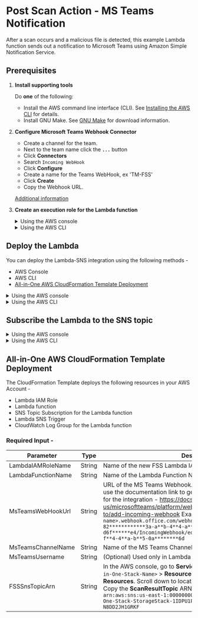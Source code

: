 # Post Scan Action - MS Teams Notification

After a scan occurs and a malicious file is detected, this example Lambda function sends out a notification to Microsoft Teams using Amazon Simple Notification Service.

## Prerequisites

1. **Install supporting tools**

    Do **one** of the following:
    - Install the AWS command line interface (CLI). See [Installing the AWS CLI](https://docs.aws.amazon.com/cli/latest/userguide/cli-chap-install.html) for details.
    - Install GNU Make. See [GNU Make](https://www.gnu.org/software/make/) for download information.

2. **Configure Microsoft Teams Webhook Connector**
    - Create a channel for the team.
    - Next to the team name click the **`...`** button
    - Click **Connectors**
    - Search `Incoming WebHook`
    - Click **Configure** 
    - Create a name for the Teams WebHook, ex 'TM-FSS'
    - Click **Create**
    - Copy the Webhook URL.
    
    [Additional information](https://docs.microsoft.com/en-us/microsoftteams/platform/webhooks-and-connectors/how-to/add-incoming-webhook)

3. **Create an execution role for the Lambda function**

    <details>
    <summary>Using the AWS console</summary>

    1. Go to **Services > IAM**.
    2. In the left pane, click **Roles**.
    3. In the main pane, click the **Create role** button.
    4. Under **Select type of trusted entity**:
        - Select the **AWS service** box.
        - Click the  **Lambda** service from the list.
        - Click **Next: Permissions**.
    5. In the search box:
        - Search for `AWSLambdaBasicExecutionRole`.
        - Select its check box.

        - You now have two policies selected.
        - Click **Next: Tags**.
        - (Optional) Enter tags.
        - Click **Next: Review**.
    6. On the **Review** page:
        - In the **Role name** field, enter a name. Example: `FSS_Lambda_Teams_Notification_Role`.
        - Make sure that two policies are listed.
        - Click **Create role**.
    </details>

   <details>
   <summary>Using the AWS CLI</summary>

    1. Enter the following AWS CLI command to create the role:

        `
        LAMBDA_TRUST="{
            \"Version\": \"2012-10-17\",
            \"Statement\": [
                {
                    \"Action\": \"sts:AssumeRole\",
                    \"Effect\": \"Allow\",
                    \"Principal\": {
                        \"Service\": \"lambda.amazonaws.com\"
                    }
                }
            ]
        }"
        `

        `aws iam create-role --role-name <YOUR_FSS_LAMBDA_TEAMS_NOTIFICATION_ROLE> --assume-role-policy-document "${LAMBDA_TRUST}"`

        where `<YOUR_FSS_LAMBDA_TEAMS_NOTIFICATION_ROLE>` is replaced with the name you want to give to the role. Example: `FSS_Lambda_Teams_Notification_Role`.

    2. Attach the `AWSLambdaBasicExecutionRole` managed policy to the role:

        `aws iam attach-role-policy --role-name FSS_Lambda_Teams_Notification_Role --policy-arn arn:aws:iam::aws:policy/service-role/AWSLambdaBasicExecutionRole`
    </details>

## Deploy the Lambda

You can deploy the Lambda-SNS integration using the following methods - 

- AWS Console
- AWS CLI
- [All-in-One AWS CloudFormation Template Deployment](#all-in-one-aws-cloudformation-template-deployment)

<details>
<summary>Using the AWS console</summary>

1. **Create function**
    - Go to **Services > Lambda**.
    - Click the **Create function** button.
    - Select the **Author from scratch** box.
    - In the **Function name** field, enter a name. Example: `FSS_Scan_Send_Teams_Notification`.
    - From the **Runtime** drop-down list, select **Python 3.8**.
    - Under **Permissions**, expand **Change default execution role.**
    - Select **Use an existing role**.
    - In the drop-down list, select the execution role you created earlier. Example: `FSS_Lambda_Teams_Notification_Role`.
    - Click **Create function** and leave the page open.
2. **Add function code**
    - Download the Lambda function [handler.py file from GitHub](https://github.com/JustinDPerkins/FSS/blob/main/handler.py).
    - On the AWS console page you left open, in the **Function code** section, remove the sample Lambda function code and paste the code from `handler.py`.
    - Click **Save** and leave the page open.
3. **Add environment variables**
    - Scroll to the **Environment variables** section.
    - Click **Edit** (on the right).
    - Click **Add environment variable**
        - In the **Key** field, enter `TEAMS_URL`
        - In the **Value** field, enter the incoming webhook URL that you created to receive the notification
    - Again, click **Add environment variable**
        - In the **Key** field, enter `TEAMS_CHANNEL`
        - In the **Value** field, enter the channel created to receive the notification
    - Click **Save** to save all three variables.
4. **Adjust timeout**
    -  Scroll to the **Basic settings** section.
    -  Click **Edit** (on the right).
    -  Set the **Timeout** to 30 sec.
    -  Click **Save** to save settings.

</details>

<details>
<summary>Using the AWS CLI</summary>

1. Download the Lambda function [handler.py file from GitHub](https://github.com/GeorgeDavis-TM/FileStorageSecurity-MSTeams-Integration/blob/main/handler.py).

2. In a shell program, create a deployment package:

    `zip <YOUR_ZIP_NAME>.zip handler.py`

    where `<YOUR_ZIP_NAME>` is replaced with the name you want to give your Lambda function. Example: `fss-scan-send-teams-notification`.

3. Create the Lambda function, using backslashes (`\`) to separate the lines, as shown below:

    ```bash
    aws lambda create-function --function-name <YOUR_FSS_SCAN_SEND_TEAMS_NOTIFICATION> \
    --role <YOUR_FSS_LAMBDA_TEAMS_NOTIFICATION_ROLE_ARN> \
    --runtime python3.8 \
    --timeout 30 \
    --memory-size 512 \
    --handler handler.lambda_handler \
    --zip-file fileb://<YOUR_ZIP_NAME>.zip \
    --region <YOUR_REGION>
    --environment Variables=\{TEAMS_URL=<YOUR_TEAMS_URL>,TEAMS_CHANNEL=<YOUR_TEAMS_CHANNEL>,TEAMS_USERNAME=<YOUR_TEAMS_USERNAME>\}
    ```

- where:
    - `<YOUR_FSS_SCAN_SEND_TEAMS_NOTIFICATION>` is replaced with the name you want to give your Lambda function. Example: `FSS_Scan_Send_Teams_Notification`.
    - `<YOUR_FSS_LAMBDA_TEAMS_NOTIFICATION_ROLE_ARN>` is replaced with the ARN of the role you previously created for the Lambda function. You can find the ARN in the AWS console under **Services > IAM > Roles** > your role > **Role ARN** field (at the top). Example: `arn:aws:iam::000000000000:role/FSS_Lambda_Teams_Notification_Role`.
    - `<YOUR_ZIP_NAME>` is replaced with the name of the ZIP file you created earlier. Example: `fss-scan-send-teams-notification`
    - `<YOUR_REGION>` is replaced by the region where the scanning bucket resides
    - `<YOUR_TEAMS_URL>` is replaced with the name of your incomming webhook MSTEAMS URL.
    - `<YOUR_TEAMS_CHANNEL>` is replaced with the name of your TEAMS channel created to receive notifications.
</details>

## Subscribe the Lambda to the SNS topic

<details>
<summary>Using the AWS console</summary>

1. Go to **Services > Lambda**.
2. Search for the Lambda function you created previously. Example: `FSS_Scan_Send_Teams_Notification`
3. Click the link to your Lambda function to view its details.
4. Click **Add trigger** on the left.
5. From the **Trigger configuration** list, select **SNS**.
6. In the **SNS topic** field, enter the SNS topic ARN you found earlier.
7. Click **Add**. Your Lambda is now subscribed to the SNS topic.

</details>

<details>
<summary>Using the AWS CLI</summary>

1. **Find the 'ScanResultTopic' SNS topic ARN** 
    - In the AWS console, go to **Services > CloudFormation** > your all-in-one stack > **Resources** > your storage stack > **Resources**.
    - Scroll down to locate the  **ScanResultTopic** Logical ID. 
    - Copy the **ScanResultTopic** ARN to a temporary location. Example: `arn:aws:sns:us-east-1:000000000000:FileStorageSecurity-All-In-One-Stack-StorageStack-1IDPU1PZ2W5RN-ScanResultTopic-N8DD2JH1GRKF`
2. **Find the Lambda function ARN**
    
    📌 The Lamdba function ARN is required only if you plan to use the AWS CLI (as opposed to the console) to subscribe the Lambda to the SNS topic.
    - In the AWS console, go to **Services > Lambda**.
    - Search for the Lambda function you created previously. Example: `FSS_Scan_Send_Teams_Notification`
    - Click the Lambda function link.
    - On the top-left, locate the **ARN**.
    - Copy the ARN to a temporary location. Example: `arn:aws:lambda:us-east-1:000000000000:function:FSS_Scan_Send_Teams_Notification`
    - Enter the following AWS CLI command to subscribe your Lamdba function to the SNS topic:
        
        `aws sns subscribe --topic-arn <SNS_TOPIC_ARN> --protocol lambda --notification-endpoint <YOUR_LAMBDA_FUNCTION_ARN> --region <YOUR_REGION>`
        
        where:
        - `<SNS_TOPIC_ARN>` is replaced with the SNS topic ARN you found earlier.
        - `<YOUR_LAMBDA_FUNCTION_ARN>` is replaced with the Lambda function ARN you found earlier.
        - `<YOUR_REGION>` is replaced by the region where the scanning bucket resides
    - Lastly, grant the SNS service permission to invoke your function.

        `aws lambda add-permission --function-name <FUNCTION_NAME> --region <YOUR_REGION> --statement-id sns --action lambda:InvokeFunction --principal sns.amazonaws.com --source-arn <SNS_TOPIC_ARN>`
        
        where:
        - `<FUNCTION_NAME>` is replaced by the name of the Lambda function you created previously. Example: `FSS_Scan_Send_Teams_Notification`
        - `<YOUR_REGION>` is replaced by the region where the scanning bucket resides
        - `<SNS_TOPIC_ARN>` is replaced with the SNS topic ARN you found earlier.

</details>

## All-in-One AWS CloudFormation Template Deployment

The CloudFormation Template deploys the following resources in your AWS Account -

- Lambda IAM Role
- Lambda function
- SNS Topic Subscription for the Lambda function 
- Lambda SNS Trigger
- CloudWatch Log Group for the Lambda function

### Required Input - 

| Parameter | Type | Description | Default Value |
| --------- | ---- | ----------- | ------------- |
| LambdaIAMRoleName | String | Name of the new FSS Lambda IAM Role | `FSS_Lambda_Teams_Notification_Role` |
| LambdaFunctionName | String | Name of the Lambda Function Name | `FSS_Scan_Send_Teams_Notification` |
| MsTeamsWebHookUrl | String | URL of the MS Teams Webhook. If you don't have a webhook URL, use the documentation link to generate an "`Incoming Webhook`" link for the integration - https://docs.microsoft.com/en-us/microsoftteams/platform/webhooks-and-connectors/how-to/add-incoming-webhook Example: `https://<domain-name>.webhook.office.com/webhookb2/20****57-9**d-4**0-a**1-82************3a-a**b-4**4-a**d-d6f******e4/IncomingWebhook/ed********************35e/ee******-f**4-4**a-b**5-0a********6d`| - |
| MsTeamsChannelName | String | Name of the MS Teams Channel you want to notify | - |
| MsTeamsUsername | String | (Optional) Used only in Lambda Function tags for now. | "" |
| FSSSnsTopicArn | String | In the AWS console, go to **Services > CloudFormation** > `<Your-All-in-One-Stack-Name>` > **Resources** > `<Your-Storage-Stack-Name>` > **Resources**. Scroll down to locate the  **ScanResultTopic** Logical ID. Copy the **ScanResultTopic** ARN to a temporary location. Example: `arn:aws:sns:us-east-1:000000000000:FileStorageSecurity-All-In-One-Stack-StorageStack-1IDPU1PZ2W5RN-ScanResultTopic-N8DD2JH1GRKF` | - |
